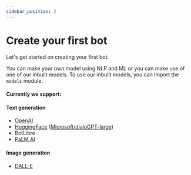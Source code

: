 ```yaml
---
sidebar_position: 2
---
```


# Create your first bot
Let's get started on creating your first bot.

You can make your own model using NLP and ML or you can make use of one of our inbuilt models. To use our inbuilt models, you can import the `models` module.

#### Currently we support:
#### Text generation
- [OpenAI](../examples/openai-bot.md)
- [HuggingFace](../examples/huggingface-bot.md) ([Microsoft/dialoGPT-large](https://huggingface.co/microsoft/DialoGPT-large))
- BotLibre
- [PaLM AI](../examples/palmai-bot.md)
#### Image generation
- [DALL-E](../examples/dalle-bot.md)